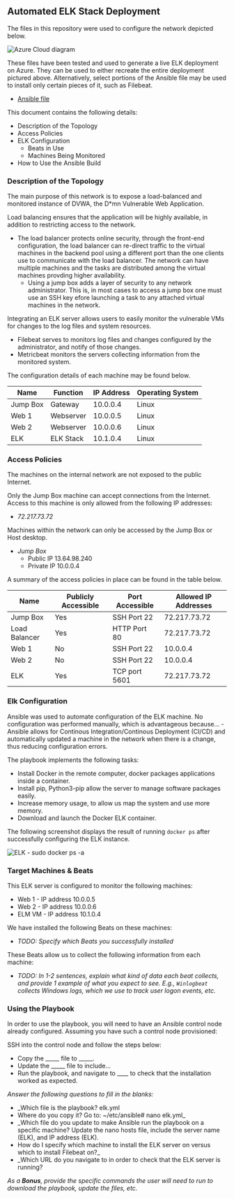 ## Automated ELK Stack Deployment

The files in this repository were used to configure the network depicted below.

![Azure Cloud diagram](https://github.com/HLohr85/Cybersecurity_Project_1/blob/main/Diagrams/Azure%20Cloud%20diagram%20with%20ELK%20VM.PNG)

These files have been tested and used to generate a live ELK deployment on Azure. They can be used to either recreate the entire deployment pictured above. Alternatively, select portions of the Ansible file may be used to install only certain pieces of it, such as Filebeat.

  - [Ansible file](https://github.com/HLohr85/Cybersecurity_Project_1/tree/main/Ansible)

This document contains the following details:
- Description of the Topology
- Access Policies
- ELK Configuration
  - Beats in Use
  - Machines Being Monitored
- How to Use the Ansible Build


### Description of the Topology

The main purpose of this network is to expose a load-balanced and monitored instance of DVWA, the D*mn Vulnerable Web Application.

Load balancing ensures that the application will be highly available, in addition to restricting access to the network.
- The load balancer protects online security, through the front-end configuration, the load balancer can re-direct traffic to the virtual machines in the backend pool using a different port than the one clients use to communicate with the load balancer. The network can have multiple machines and the tasks are distributed among the virtual machines provding higher availability.
  - Using a jump box adds a layer of security to any network administrator. This is, in most cases to access a jump box one must use an SSH key efore launching a task to any attached virtual machines in the network.  

Integrating an ELK server allows users to easily monitor the vulnerable VMs for changes to the log files and system resources.
- Filebeat serves to monitors log files and changes configured by the administrator, and notify of those changes. 
- Metricbeat monitors the servers collecting information from the monitored system.  

The configuration details of each machine may be found below.

| Name     | Function | IP Address | Operating System |
|----------|----------|------------|------------------|
| Jump Box | Gateway  | 10.0.0.4   | Linux            |
| Web 1    | Webserver| 10.0.0.5   | Linux            |
| Web 2    | Webserver| 10.0.0.6   | Linux            |
| ELK      | ELK Stack| 10.1.0.4   | Linux            |

### Access Policies

The machines on the internal network are not exposed to the public Internet. 

Only the Jump Box machine can accept connections from the Internet. Access to this machine is only allowed from the following IP addresses:
- _72.217.73.72_

Machines within the network can only be accessed by the Jump Box or Host desktop.
- _Jump Box_
  - Public IP 13.64.98.240
  - Private IP 10.0.0.4

A summary of the access policies in place can be found in the table below.

| Name     | Publicly Accessible | Port Accessible   | Allowed IP Addresses |
|----------|---------------------|-------------------|----------------------|
| Jump Box | Yes                 | SSH Port 22       | 72.217.73.72         |
| Load Balancer   | Yes                 | HTTP Port 80      | 72.217.73.72         |
| Web 1    | No                  | SSH Port 22       | 10.0.0.4             |
| Web 2    | No                  | SSH Port 22       | 10.0.0.4             |
| ELK      | Yes                 | TCP port 5601     | 72.217.73.72         |

### Elk Configuration

Ansible was used to automate configuration of the ELK machine. No configuration was performed manually, which is advantageous because...
-Ansible allows for Continous Integration/Continous Deployment (CI/CD) and automatically updated a machine in the network when there is a change, thus reducing configuration errors.

The playbook implements the following tasks:
- Install Docker in the remote computer, docker packages applications inside a container.
- Install pip, Python3-pip allow the server to manage software packages easily.
- Increase memory usage, to allow us map the system and use more memory.
- Download and launch the Docker ELK container.

The following screenshot displays the result of running `docker ps` after successfully configuring the ELK instance.

![ELK - sudo docker ps -a](https://github.com/HLohr85/Cybersecurity_Project_1/blob/main/ELK/ELK%20docker%20ps.PNG)

### Target Machines & Beats
This ELK server is configured to monitor the following machines:
- Web 1 - IP address 10.0.0.5
- Web 2 - IP address 10.0.0.6
- ELM VM - IP address 10.1.0.4

We have installed the following Beats on these machines:
- _TODO: Specify which Beats you successfully installed_

These Beats allow us to collect the following information from each machine:
- _TODO: In 1-2 sentences, explain what kind of data each beat collects, and provide 1 example of what you expect to see. E.g., `Winlogbeat` collects Windows logs, which we use to track user logon events, etc._

### Using the Playbook
In order to use the playbook, you will need to have an Ansible control node already configured. Assuming you have such a control node provisioned: 

SSH into the control node and follow the steps below:
- Copy the _____ file to _____.
- Update the _____ file to include...
- Run the playbook, and navigate to ____ to check that the installation worked as expected.

_Answer the following questions to fill in the blanks:_
- _Which file is the playbook? elk.yml 
- Where do you copy it? Go to: ~/etc/ansible# nano elk.yml_
- _Which file do you update to make Ansible run the playbook on a specific machine? Update the nano hosts file, include the server name (ELK), and IP address (ELK).
- How do I specify which machine to install the ELK server on versus which to install Filebeat on?_
- _Which URL do you navigate to in order to check that the ELK server is running?

_As a **Bonus**, provide the specific commands the user will need to run to download the playbook, update the files, etc._
